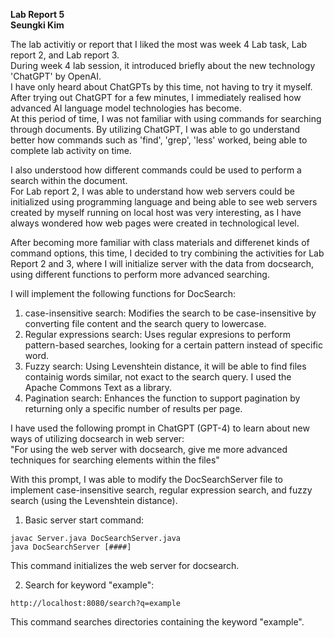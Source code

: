 **Lab Report 5**<br>
**Seungki Kim**<br>

The lab activitiy or report that I liked the most was week 4 Lab task, Lab report 2, and Lab report 3. <br>
During week 4 lab session, it introduced briefly about the new technology 'ChatGPT' by OpenAI. <br>
I have only heard about ChatGPTs by this time, not having to try it myself.
After trying out ChatGPT for a few minutes, I immediately realised how advanced AI language model technologies has become.<br> 
At this period of time, I was not familiar with using commands for searching through documents. By utilizing ChatGPT, I was able to go understand better how commands such as 'find', 'grep', 'less' worked, being able to complete lab activity on time.

I also understood how different commands could be used to perform a search within the document.<br>
For Lab report 2, I was able to understand how web servers could be initialized using programming language and being able to see web servers created by myself running on local host was very interesting, as I have always wondered how web pages were created in technological level.

After becoming more familiar with class materials and differenet kinds of command options, this time, I decided to try combining the activities for Lab Report 2 and 3, where I will initialize server with the data from docsearch, using different functions to perform more advanced searching.<br>

I will implement the following functions for DocSearch:
1. case-insensitive search: Modifies the search to be case-insensitive by converting file content and the search query to lowercase.
2. Regular expressions search: Uses regular expresions to perform pattern-based searches, looking for a certain pattern instead of specific word.
3. Fuzzy search: Using Levenshtein distance, it will be able to find files containig words similar, not exact to the search query. I used the Apache Commons Text as a library.
4. Pagination search: Enhances the function to support pagination by returning only a specific number of results per page.

I have used the following prompt in ChatGPT (GPT-4) to learn about new ways of utilizing docsearch in web server:<br>
"For using the web server with docsearch, give me more advanced techniques for searching elements within the files" <br>

With this prompt, I was able to modify the DocSearchServer file to implement case-insensitive search, regular expression search, and fuzzy search (using the Levenshtein distance).<br>


1. Basic server start command:
```
javac Server.java DocSearchServer.java
java DocSearchServer [####]
```
This command initializes the web server for docsearch.

2. Search for keyword "example":
```
http://localhost:8080/search?q=example
```
This command searches directories containing the keyword "example".
